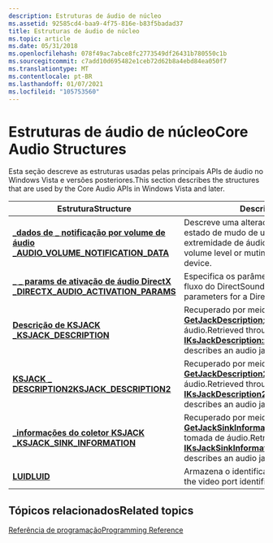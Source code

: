 ```yaml
---
description: Estruturas de áudio de núcleo
ms.assetid: 92585cd4-baa9-4f75-816e-b83f5badad37
title: Estruturas de áudio de núcleo
ms.topic: article
ms.date: 05/31/2018
ms.openlocfilehash: 078f49ac7abce8fc2773549df26431b780550c1b
ms.sourcegitcommit: c7add10d695482e1ceb72d62b8a4ebd84ea050f7
ms.translationtype: MT
ms.contentlocale: pt-BR
ms.lasthandoff: 01/07/2021
ms.locfileid: "105753560"
---
```

# <a name="core-audio-structures"></a><span data-ttu-id="d0a11-103">Estruturas de áudio de núcleo</span><span class="sxs-lookup"><span data-stu-id="d0a11-103">Core Audio Structures</span></span>

<span data-ttu-id="d0a11-104">Esta seção descreve as estruturas usadas pelas principais APIs de áudio no Windows Vista e versões posteriores.</span><span class="sxs-lookup"><span data-stu-id="d0a11-104">This section describes the structures that are used by the Core Audio APIs in Windows Vista and later.</span></span>



| <span data-ttu-id="d0a11-105">Estrutura</span><span class="sxs-lookup"><span data-stu-id="d0a11-105">Structure</span></span>                                                                     | <span data-ttu-id="d0a11-106">Descrição</span><span class="sxs-lookup"><span data-stu-id="d0a11-106">Description</span></span>                                                                                                                                                         |
|-------------------------------------------------------------------------------|---------------------------------------------------------------------------------------------------------------------------------------------------------------------|
| [<span data-ttu-id="d0a11-107">**\_dados de \_ notificação por volume de áudio \_**</span><span class="sxs-lookup"><span data-stu-id="d0a11-107">**AUDIO\_VOLUME\_NOTIFICATION\_DATA**</span></span>](/windows/desktop/api/Endpointvolume/ns-endpointvolume-audio_volume_notification_data)   | <span data-ttu-id="d0a11-108">Descreve uma alteração no nível do volume ou estado de mudo de um dispositivo de ponto de extremidade de áudio.</span><span class="sxs-lookup"><span data-stu-id="d0a11-108">Describes a change in the volume level or muting state of an audio endpoint device.</span></span>                                                                                 |
| [<span data-ttu-id="d0a11-109">**\_ \_ params de ativação de áudio DirectX \_**</span><span class="sxs-lookup"><span data-stu-id="d0a11-109">**DIRECTX\_AUDIO\_ACTIVATION\_PARAMS**</span></span>](/windows/win32/api/mmdeviceapi/ns-mmdeviceapi-directx_audio_activation_params) | <span data-ttu-id="d0a11-110">Especifica os parâmetros de inicialização para um fluxo do DirectSound.</span><span class="sxs-lookup"><span data-stu-id="d0a11-110">Specifies the initialization parameters for a DirectSound stream.</span></span>                                                                                                   |
| [<span data-ttu-id="d0a11-111">**Descrição de KSJACK \_**</span><span class="sxs-lookup"><span data-stu-id="d0a11-111">**KSJACK\_DESCRIPTION**</span></span>](/windows/win32/api/devicetopology/ns-devicetopology-ksjack_description)                             | <span data-ttu-id="d0a11-112">Recuperado por meio de [**IKsJackDescription:: GetJackDescription**](/windows/desktop/api/Devicetopology/nf-devicetopology-iksjackdescription-getjackdescription); descreve uma tomada de áudio.</span><span class="sxs-lookup"><span data-stu-id="d0a11-112">Retrieved through [**IKsJackDescription::GetJackDescription**](/windows/desktop/api/Devicetopology/nf-devicetopology-iksjackdescription-getjackdescription); describes an audio jack.</span></span>                                 |
| [<span data-ttu-id="d0a11-113">**KSJACK \_ DESCRIPTION2**</span><span class="sxs-lookup"><span data-stu-id="d0a11-113">**KSJACK\_DESCRIPTION2**</span></span>](/windows/desktop/api/Devicetopology/ns-devicetopology-ksjack_description2)<br/>                | <span data-ttu-id="d0a11-114">Recuperado por meio de [**IKsJackDescription2:: GetJackDescription2**](/windows/desktop/api/Devicetopology/nf-devicetopology-iksjackdescription2-getjackdescription2); descreve uma tomada de áudio.</span><span class="sxs-lookup"><span data-stu-id="d0a11-114">Retrieved through [**IKsJackDescription2::GetJackDescription2**](/windows/desktop/api/Devicetopology/nf-devicetopology-iksjackdescription2-getjackdescription2); describes an audio jack.</span></span> <br/>                 |
| [<span data-ttu-id="d0a11-115">**\_informações do coletor KSJACK \_**</span><span class="sxs-lookup"><span data-stu-id="d0a11-115">**KSJACK\_SINK\_INFORMATION**</span></span>](/windows/desktop/api/Devicetopology/ns-devicetopology-ksjack_sink_information)<br/>       | <span data-ttu-id="d0a11-116">Recuperado por meio de [**IKsJackSinkInformation:: GetJackSinkInformation**](/windows/desktop/api/Devicetopology/nf-devicetopology-iksjacksinkinformation-getjacksinkinformation); Descreve um coletor de tomada de áudio.</span><span class="sxs-lookup"><span data-stu-id="d0a11-116">Retrieved through [**IKsJackSinkInformation::GetJackSinkInformation**](/windows/desktop/api/Devicetopology/nf-devicetopology-iksjacksinkinformation-getjacksinkinformation); describes an audio jack sink.</span></span><br/> |
| [<span data-ttu-id="d0a11-117">**LUID**</span><span class="sxs-lookup"><span data-stu-id="d0a11-117">**LUID**</span></span>](/windows/desktop/api/Devicetopology/ns-devicetopology-luid)<br/>                                               | <span data-ttu-id="d0a11-118">Armazena o identificador da porta de vídeo.</span><span class="sxs-lookup"><span data-stu-id="d0a11-118">Stores the video port identifier.</span></span><br/>                                                                                                                        |



 

## <a name="related-topics"></a><span data-ttu-id="d0a11-119">Tópicos relacionados</span><span class="sxs-lookup"><span data-stu-id="d0a11-119">Related topics</span></span>

<dl> <dt>

[<span data-ttu-id="d0a11-120">Referência de programação</span><span class="sxs-lookup"><span data-stu-id="d0a11-120">Programming Reference</span></span>](programming-reference.md)
</dt> </dl>

 

 




